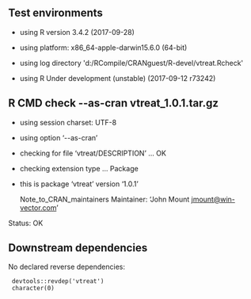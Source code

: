 
## Test environments

* using R version 3.4.2 (2017-09-28)
* using platform: x86_64-apple-darwin15.6.0 (64-bit)

* using log directory 'd:/RCompile/CRANguest/R-devel/vtreat.Rcheck'
* using R Under development (unstable) (2017-09-12 r73242)

## R CMD check --as-cran vtreat_1.0.1.tar.gz

* using session charset: UTF-8
* using option ‘--as-cran’
* checking for file ‘vtreat/DESCRIPTION’ ... OK
* checking extension type ... Package
* this is package ‘vtreat’ version ‘1.0.1’

    Note_to_CRAN_maintainers
      Maintainer: ‘John Mount <jmount@win-vector.com>’

Status: OK


## Downstream dependencies

No declared reverse dependencies:

     devtools::revdep('vtreat')
     character(0)
